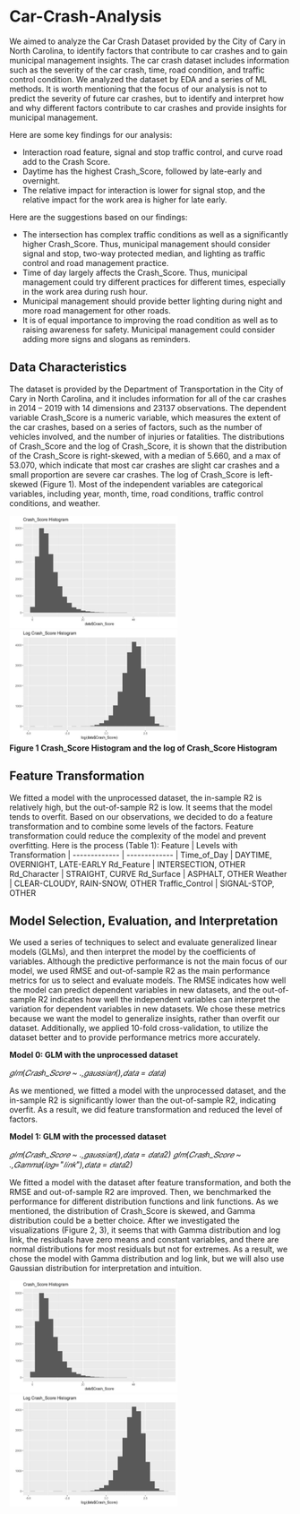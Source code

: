 # Car-Crash-Analysis

We aimed to analyze the Car Crash Dataset provided by the City of Cary in North Carolina, to identify factors that contribute to car crashes and to gain municipal management insights. The car crash dataset includes information such as the severity of the car crash, time, road condition, and traffic control condition. We analyzed the dataset by EDA and a series of ML methods. It is worth mentioning that the focus of our analysis is not to predict the severity of future car crashes, but to identify and interpret how and why different factors contribute to car crashes and provide insights for municipal management.<br>

Here are some key findings for our analysis:
- Interaction road feature, signal and stop traffic control, and curve road add to the Crash Score.
- Daytime has the highest Crash_Score, followed by late-early and overnight.
- The relative impact for interaction is lower for signal stop, and the relative impact for the work area is higher for late early.<br>

Here are the suggestions based on our findings:
- The intersection has complex traffic conditions as well as a significantly higher Crash_Score. Thus, municipal management should consider signal and stop, two-way protected median, and lighting as traffic control and road management practice.
- Time of day largely affects the Crash_Score. Thus, municipal management could try different practices for different times, especially in the work area during rush hour.
- Municipal management should provide better lighting during night and more road management for other roads.
- It is of equal importance to improving the road condition as well as to raising awareness for safety. Municipal management could consider adding more signs and slogans as reminders.

## Data Characteristics

The dataset is provided by the Department of Transportation in the City of Cary in North Carolina, and it includes information for all of the car crashes in 2014 – 2019 with 14 dimensions and 23137 observations. The dependent variable Crash_Score is a numeric variable, which measures the extent of the car crashes, based on a series of factors, such as the number of vehicles involved, and the number of injuries or fatalities. The distributions of Crash_Score and the log of Crash_Score, it is shown that the distribution of the Crash_Score is right-skewed, with a median of 5.660, and a max of 53.070, which indicate that most car crashes are slight car crashes and a small proportion are severe car crashes. The log of Crash_Score is left-skewed (Figure 1). Most of the independent variables are categorical variables, including year, month, time, road conditions, traffic control conditions, and weather.

<img src="https://github.com/Aijieli/Car-Crash-Analysis/blob/master/images/Crash%20Score%20Histogram.jpg" width="300" height="200"> <img src="https://github.com/Aijieli/Car-Crash-Analysis/blob/master/images/the%20Log%20of%20Crash%20Score%20Histogram.jpg" width="300" height="200"> <br>
**Figure 1 Crash_Score Histogram and the log of Crash_Score Histogram**

## Feature Transformation

We fitted a model with the unprocessed dataset, the in-sample R2 is relatively high, but the out-of-sample R2 is low. It seems that the model tends to overfit. Based on our observations, we decided to do a feature transformation and to combine some levels of the factors. Feature transformation could reduce the complexity of the model and prevent overfitting. Here is the process (Table 1):
Feature | Levels with Transformation
| ------------- | ------------- |
Time_of_Day | DAYTIME, OVERNIGHT, LATE-EARLY
Rd_Feature | INTERSECTION, OTHER
Rd_Character | STRAIGHT, CURVE
Rd_Surface | ASPHALT, OTHER
Weather | CLEAR-CLOUDY, RAIN-SNOW, OTHER
Traffic_Control | SIGNAL-STOP, OTHER

## Model Selection, Evaluation, and Interpretation

We used a series of techniques to select and evaluate generalized linear models (GLMs), and then interpret the model by the coefficients of variables. Although the predictive performance is not the main focus of our model, we used RMSE and out-of-sample R2 as the main performance metrics for us to select and evaluate models. The RMSE indicates how well the model can predict dependent variables in new datasets, and the out-of-sample R2 indicates how well the independent variables can interpret the variation for dependent variables in new datasets. We chose these metrics because we want the model to generalize insights, rather than overfit our dataset. Additionally, we applied 10-fold cross-validation, to utilize the dataset better and to provide performance metrics more accurately.

**Model 0: GLM with the unprocessed dataset**

*𝑔𝑙𝑚(𝐶𝑟𝑎𝑠ℎ_𝑆𝑐𝑜𝑟𝑒 ~ .,𝑔𝑎𝑢𝑠𝑠𝑖𝑎𝑛(),𝑑𝑎𝑡𝑎 = 𝑑𝑎𝑡𝑎)*

As we mentioned, we fitted a model with the unprocessed dataset, and the in-sample R2 is significantly lower than the out-of-sample R2, indicating overfit. As a result, we did feature transformation and reduced the level of factors.

**Model 1: GLM with the processed dataset**

*𝑔𝑙𝑚(𝐶𝑟𝑎𝑠ℎ_𝑆𝑐𝑜𝑟𝑒 ~ .,𝑔𝑎𝑢𝑠𝑠𝑖𝑎𝑛(),𝑑𝑎𝑡𝑎 = 𝑑𝑎𝑡𝑎2) 𝑔𝑙𝑚(𝐶𝑟𝑎𝑠ℎ_𝑆𝑐𝑜𝑟𝑒 ~ .,𝐺𝑎𝑚𝑚𝑎(𝑙𝑜𝑔="𝑙𝑖𝑛𝑘"),𝑑𝑎𝑡𝑎 = 𝑑𝑎𝑡𝑎2)*

We fitted a model with the dataset after feature transformation, and both the RMSE and out-of-sample R2 are improved. Then, we benchmarked the performance for different distribution functions and link functions. As we mentioned, the distribution of Crash_Score is skewed, and Gamma distribution could be a better choice. After we investigated the visualizations (Figure 2, 3), it seems that with Gamma distribution and log link, the residuals have zero means and constant variables, and there are normal distributions for most residuals but not for extremes. As a result, we chose the model with Gamma distribution and log link, but we will also use Gaussian distribution for interpretation and intuition.

<img src="https://github.com/Aijieli/Car-Crash-Analysis/blob/master/images/Crash%20Score%20Histogram.jpg" width="300" height="200"> <img src="https://github.com/Aijieli/Car-Crash-Analysis/blob/master/images/the%20Log%20of%20Crash%20Score%20Histogram.jpg" width="300" height="200"> <br>
